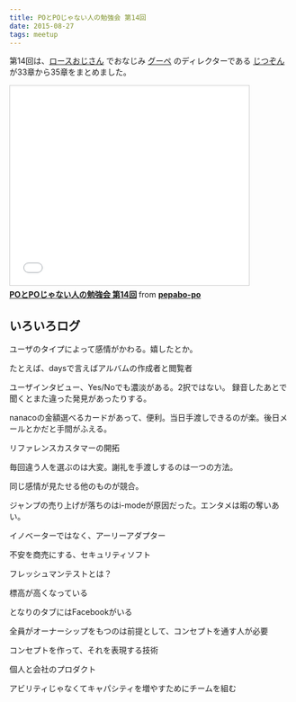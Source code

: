 ```yaml
---
title: POとPOじゃない人の勉強会 第14回
date: 2015-08-27
tags: meetup
---
```

第14回は、[ロースおじさん](http://blog.goope.jp/) でおなじみ [グーペ](http://goope.jp/) のディレクターである [じつぞん](https://twitter.com/jitsuzon) が33章から35章をまとめました。

<iframe src="//www.slideshare.net/slideshow/embed_code/key/y47WfeZkZhs3uj" width="425" height="355" frameborder="0" marginwidth="0" marginheight="0" scrolling="no" style="border:1px solid #CCC; border-width:1px; margin-bottom:5px; max-width: 100%;" allowfullscreen> </iframe> <div style="margin-bottom:5px"> <strong> <a href="//www.slideshare.net/pepabo-po/popo-14" title="POとPOじゃない人の勉強会 第14回" target="_blank">POとPOじゃない人の勉強会 第14回</a> </strong> from <strong><a href="//www.slideshare.net/pepabo-po" target="_blank">pepabo-po</a></strong> </div>

## いろいろログ

ユーザのタイプによって感情がかわる。嬉したとか。

たとえば、daysで言えばアルバムの作成者と閲覧者

ユーザインタビュー、Yes/Noでも濃淡がある。2択ではない。
録音したあとで聞くとまた違った発見があったりする。

nanacoの金額選べるカードがあって、便利。当日手渡しできるのが楽。後日メールとかだと手間がふえる。

リファレンスカスタマーの開拓

毎回違う人を選ぶのは大変。謝礼を手渡しするのは一つの方法。

同じ感情が見たせる他のものが競合。

ジャンプの売り上げが落ちのはi-modeが原因だった。エンタメは暇の奪いあい。

イノベーターではなく、アーリーアダプター

不安を商売にする、セキュリティソフト

フレッシュマンテストとは？

標高が高くなっている

となりのタブにはFacebookがいる

全員がオーナーシップをもつのは前提として、コンセプトを通す人が必要

コンセプトを作って、それを表現する技術

個人と会社のプロダクト

アビリティじゃなくてキャパシティを増やすためにチームを組む
